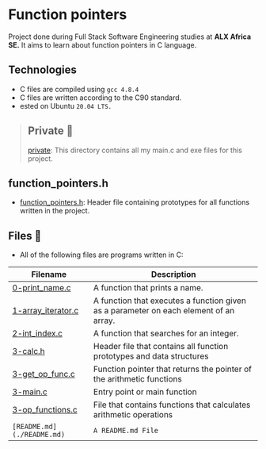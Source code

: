# Function pointers
Project done during Full Stack Software Engineering studies at **ALX Africa SE.** It aims to learn about function pointers in C language.

## Technologies
  - C files are compiled using `gcc 4.8.4`
  - C files are written according to the C90 standard.
  - ested on Ubuntu `20.04 LTS.`

 > ## Private 📁
 > [private](./private): This directory contains all my main.c and exe files for this project.

## function_pointers.h
 * [function_pointers.h](./function_pointers.h): Header file containing prototypes for all functions written in the project.

## Files 📃
 * All of the following files are programs written in C:

 **Filename** | **Description**
--------------|-----------------
[0-print_name.c](./0-print_name.c) | A function that prints a name.
[1-array_iterator.c](./1-array_iterator.c) | A function that executes a function given as a parameter on each element of an array.
[2-int_index.c](./2-int_index.c) | A function that searches for an integer.
[3-calc.h](./3-calc.h) | Header file that contains all function prototypes and data structures
[3-get_op_func.c](./3-get_op_func.c) | Function pointer that returns the pointer of the arithmetic functions
[3-main.c](./3-main.c) | Entry point or main function
[3-op_functions.c](./3-op_functions.c) | File that contains functions that calculates arithmetic operations
`[README.md](./README.md)` | `A README.md File`

 
